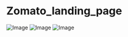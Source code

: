 # Zomato_landing_page
![Image](https://github.com/user-attachments/assets/cfa4e7c3-3e55-4b44-9e75-ecca1d8a330f)
![Image](https://github.com/user-attachments/assets/71fff01b-35bb-4c4e-8c52-aa4d0895b4ba)
![Image](https://github.com/user-attachments/assets/41b939d0-1cbc-4692-9fd3-6d3d3f8e3410)
